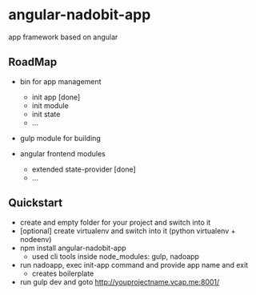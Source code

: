 # angular-nadobit-app
app framework based on angular

## RoadMap

* bin for app management
  * init app [done]
  * init module
  * init state
  * ...

* gulp module for building

* angular frontend modules
  * extended state-provider [done]
  * ...

## Quickstart

* create and empty folder for your project and switch into it
* [optional] create virtualenv and switch into it (python virtualenv + nodeenv)
* npm install angular-nadobit-app
  * used cli tools inside node_modules: gulp, nadoapp
* run nadoapp, exec init-app command and provide app name and exit
  * creates boilerplate
* run gulp dev and goto http://youprojectname.vcap.me:8001/
